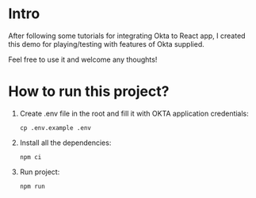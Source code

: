 # Intro

After following some tutorials for integrating Okta to React app, I created this demo for playing/testing with features of Okta supplied.

Feel free to use it and welcome any thoughts!

# How to run this project?

1. Create .env file in the root and fill it with OKTA application credentials:

   `cp .env.example .env`

2. Install all the dependencies:

   `npm ci`

3. Run project:

   `npm run`

